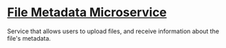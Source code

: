 # [File Metadata Microservice](https://filemetadata-project.caitlingbailey.repl.co/)


Service that allows users to upload files, and receive information about the file's metadata. 
